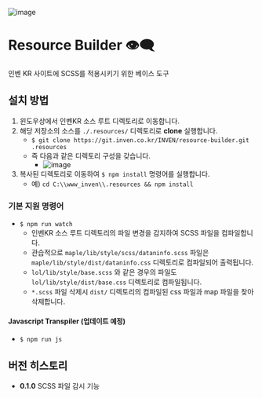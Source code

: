 ![image](https://git.inven.co.kr/INVEN/resource-builder/wikis/uploads/8e27ac1bc00485e6c0ec67171302bc04/image.png)

# Resource Builder 👁‍🗨

인벤 KR 사이트에 SCSS를 적용시키기 위한 베이스 도구

## 설치 방법

1. 윈도우상에서 인벤KR 소스 루트 디렉토리로 이동합니다.
1. 해당 저장소의 소스를 `./.resources/` 디렉토리로 **clone** 실행합니다.
    - `$ git clone https://git.inven.co.kr/INVEN/resource-builder.git .resources`
    - 즉 다음과 같은 디렉토리 구성을 갖습니다.
        - ![image](https://git.inven.co.kr/INVEN/resource-builder/wikis/uploads/10db5c8366cff09943344c863028b854/image.png)
1. 복사된 디렉토리로 이동하여 `$ npm install` 명령어를 실행합니다.
    - 예) `cd C:\\www_inven\\.resources && npm install`

### 기본 지원 명령어

- `$ npm run watch`
    - 인벤KR 소스 루트 디렉토리의 파일 변경을 감지하여 SCSS 파일을 컴파일합니다.
    - 관습적으로 `maple/lib/style/scss/dataninfo.scss` 파일은 `maple/lib/style/dist/dataninfo.css` 디렉토리로 컴파일되어 출력됩니다.
    - `lol/lib/style/base.scss` 와 같은 경우의 파일도 `lol/lib/style/dist/base.css` 디렉토리로 컴파일됩니다.
    - `*.scss` 파일 삭제시 `dist/` 디렉토리의 컴파일된 css 파일과 map 파일을 찾아 삭제합니다.

#### Javascript Transpiler (업데이트 예정)

- `$ npm run js`

## 버전 히스토리

- **0.1.0** SCSS 파일 감시 기능 